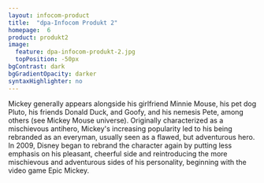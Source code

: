 ```yaml
---
layout: infocom-product
title:  "dpa-Infocom Produkt 2"
homepage:  6
product: produkt2
image:
  feature: dpa-infocom-produkt-2.jpg
  topPosition: -50px
bgContrast: dark
bgGradientOpacity: darker
syntaxHighlighter: no
---
```


Mickey generally appears alongside his girlfriend Minnie Mouse, his pet dog Pluto, his friends Donald Duck, and Goofy, and his nemesis Pete, among others (see Mickey Mouse universe). Originally characterized as a mischievous antihero, Mickey's increasing popularity led to his being rebranded as an everyman, usually seen as a flawed, but adventurous hero. In 2009, Disney began to rebrand the character again by putting less emphasis on his pleasant, cheerful side and reintroducing the more mischievous and adventurous sides of his personality, beginning with the video game Epic Mickey.
